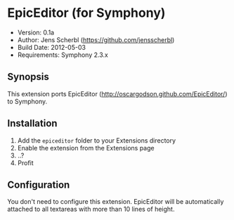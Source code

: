 # EpicEditor (for Symphony)

* Version: 0.1a
* Author: Jens Scherbl (https://github.com/jensscherbl)
* Build Date: 2012-05-03
* Requirements: Symphony 2.3.x

## Synopsis

This extension ports EpicEditor (http://oscargodson.github.com/EpicEditor/) to Symphony.

## Installation

1. Add the `epiceditor` folder to your Extensions directory
2. Enable the extension from the Extensions page
3. ..?
4. Profit

## Configuration

You don't need to configure this extension. EpicEditor will be automatically attached to all textareas with more than 10 lines of height.